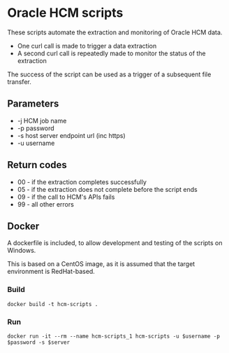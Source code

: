 # Oracle HCM scripts

These scripts automate the extraction and monitoring of Oracle HCM data.

- One curl call is made to trigger a data extraction
- A second curl call is repeatedly made to monitor the status of the extraction

The success of the script can be used as a trigger of a subsequent file transfer.


## Parameters

- -j  HCM job name
- -p  password
- -s  host server endpoint url (inc https)
- -u  username


## Return codes

- 00 - if the extraction completes successfully
- 05 - if the extraction does not complete before the script ends
- 09 - if the call to HCM's APIs fails
- 99 - all other errors


## Docker

A dockerfile is included, to allow development and testing of the scripts on Windows.

This is based on a CentOS image, as it is assumed that the target environment is RedHat-based.

### Build

    docker build -t hcm-scripts .

### Run

    docker run -it --rm --name hcm-scripts_1 hcm-scripts -u $username -p $password -s $server
